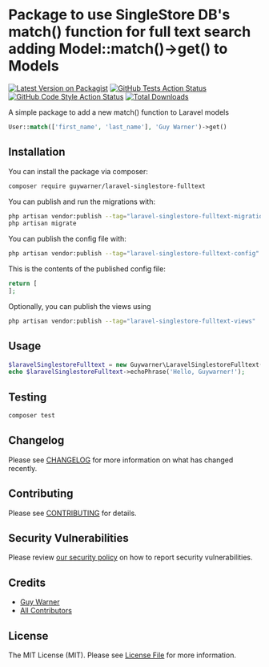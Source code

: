 # Package to use SingleStore DB's match() function for full text search adding Model::match()->get() to Models

[![Latest Version on Packagist](https://img.shields.io/packagist/v/guywarner/laravel-singlestore-fulltext.svg?style=flat-square)](https://packagist.org/packages/guywarner/laravel-singlestore-fulltext)
[![GitHub Tests Action Status](https://img.shields.io/github/workflow/status/guywarner/laravel-singlestore-fulltext/run-tests?label=tests)](https://github.com/guywarner/laravel-singlestore-fulltext/actions?query=workflow%3Arun-tests+branch%3Amain)
[![GitHub Code Style Action Status](https://img.shields.io/github/workflow/status/guywarner/laravel-singlestore-fulltext/Fix%20PHP%20code%20style%20issues?label=code%20style)](https://github.com/guywarner/laravel-singlestore-fulltext/actions?query=workflow%3A"Fix+PHP+code+style+issues"+branch%3Amain)
[![Total Downloads](https://img.shields.io/packagist/dt/guywarner/laravel-singlestore-fulltext.svg?style=flat-square)](https://packagist.org/packages/guywarner/laravel-singlestore-fulltext)

A simple package to add a new match() function to Laravel models

```php
User::match(['first_name', 'last_name'], 'Guy Warner')->get()
```

## Installation

You can install the package via composer:

```bash
composer require guywarner/laravel-singlestore-fulltext
```

You can publish and run the migrations with:

```bash
php artisan vendor:publish --tag="laravel-singlestore-fulltext-migrations"
php artisan migrate
```

You can publish the config file with:

```bash
php artisan vendor:publish --tag="laravel-singlestore-fulltext-config"
```

This is the contents of the published config file:

```php
return [
];
```

Optionally, you can publish the views using

```bash
php artisan vendor:publish --tag="laravel-singlestore-fulltext-views"
```

## Usage

```php
$laravelSinglestoreFulltext = new Guywarner\LaravelSinglestoreFulltext();
echo $laravelSinglestoreFulltext->echoPhrase('Hello, Guywarner!');
```

## Testing

```bash
composer test
```

## Changelog

Please see [CHANGELOG](CHANGELOG.md) for more information on what has changed recently.

## Contributing

Please see [CONTRIBUTING](CONTRIBUTING.md) for details.

## Security Vulnerabilities

Please review [our security policy](../../security/policy) on how to report security vulnerabilities.

## Credits

- [Guy Warner](https://github.com/guywarner)
- [All Contributors](../../contributors)

## License

The MIT License (MIT). Please see [License File](LICENSE.md) for more information.
